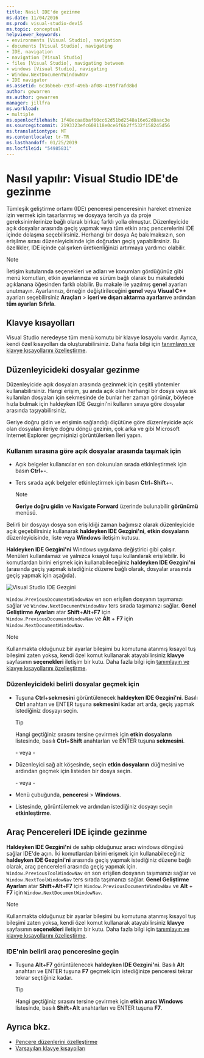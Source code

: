 ```yaml
---
title: Nasıl IDE'de gezinme
ms.date: 11/04/2016
ms.prod: visual-studio-dev15
ms.topic: conceptual
helpviewer_keywords:
- environments [Visual Studio], navigation
- documents [Visual Studio], navigating
- IDE, navigation
- navigation [Visual Studio]
- files [Visual Studio], navigating between
- windows [Visual Studio], navigating
- Window.NextDocumentWindowNav
- IDE navigator
ms.assetid: 6c36b6eb-c93f-496b-af08-4199f7afd8bd
author: gewarren
ms.author: gewarren
manager: jillfra
ms.workload:
- multiple
ms.openlocfilehash: 1f48ecaa6baf60cc62d51bd2548a16e62d8aac3e
ms.sourcegitcommit: 2193323efc608118e0ce6f6b2ff532f158245d56
ms.translationtype: MT
ms.contentlocale: tr-TR
ms.lasthandoff: 01/25/2019
ms.locfileid: "54985831"
---
```

# <a name="how-to-move-around-in-the-visual-studio-ide"></a>Nasıl yapılır: Visual Studio IDE'de gezinme

Tümleşik geliştirme ortamı (IDE) penceresi penceresinin hareket etmenize izin vermek için tasarlanmış ve dosyaya tercih ya da proje gereksinimlerinize bağlı olarak birkaç farklı yolla olmuştur. Düzenleyicide açık dosyalar arasında geçiş yapmak veya tüm etkin araç pencerelerini IDE içinde dolaşma seçebilirsiniz. Herhangi bir dosya Aç bakılmaksızın, son erişilme sırası düzenleyicisinde için doğrudan geçiş yapabilirsiniz. Bu özellikler, IDE içinde çalışırken üretkenliğinizi artırmaya yardımcı olabilir.

> [!NOTE]
> İletişim kutularında seçenekleri ve adları ve konumları gördüğünüz gibi menü komutları, etkin ayarlarınıza ve sürüm bağlı olarak bu makaledeki açıklanana öğesinden farklı olabilir. Bu makale ile yazılmış **genel** ayarları unutmayın. Ayarlarınızı, örneğin değiştirileceğini **genel** veya **Visual C++** ayarları seçebilirsiniz **Araçları** > **içeri ve dışarı aktarma ayarları**ve ardından **tüm ayarları Sıfırla**.

## <a name="keyboard-shortcuts"></a>Klavye kısayolları

Visual Studio neredeyse tüm menü komutu bir klavye kısayolu vardır. Ayrıca, kendi özel kısayolları da oluşturabilirsiniz. Daha fazla bilgi için [tanımlayın ve klavye kısayollarını özelleştirme](../ide/identifying-and-customizing-keyboard-shortcuts-in-visual-studio.md).

## <a name="navigate-among-files-in-the-editor"></a>Düzenleyicideki dosyalar gezinme

Düzenleyicide açık dosyaları arasında gezinmek için çeşitli yöntemler kullanabilirsiniz. Hangi erişim, şu anda açık olan herhangi bir dosya veya sık kullanılan dosyaları için sekmesinde de bunlar her zaman görünür, böylece hızla bulmak için haldeyken IDE Gezgini'ni kullanın sıraya göre dosyalar arasında taşıyabilirsiniz.

Geriye doğru gidin ve erişimin sağlandığı ölçütüne göre düzenleyicide açık olan dosyaları ileriye doğru döngü gezinin, çok arka ve gibi Microsoft Internet Explorer geçmişinizi görüntülerken İleri yapın.

### <a name="to-move-through-open-files-in-order-of-use"></a>Kullanım sırasına göre açık dosyalar arasında taşımak için

-   Açık belgeler kullanıcılar en son dokunulan sırada etkinleştirmek için basın **Ctrl**+**-**.

-   Ters sırada açık belgeler etkinleştirmek için basın **Ctrl**+**Shift**+**-**.

    > [!NOTE]
    > **Geriye doğru gidin** ve **Navigate Forward** üzerinde bulunabilir **görünümü** menüsü.

Belirli bir dosyayı dosya son erişildiği zaman bağımsız olarak düzenleyicide açık geçebilirsiniz kullanarak **haldeyken IDE Gezgini'ni**, **etkin dosyaların** düzenleyicisinde, liste veya **Windows** iletişim kutusu.

**Haldeyken IDE Gezgini'ni** Windows uygulama değiştirici gibi çalışır. Menüleri kullanılamaz ve yalnızca kısayol tuşu kullanılarak erişilebilir. İki komutlardan birini erişmek için kullanabileceğiniz **haldeyken IDE Gezgini'ni** (arasında geçiş yapmak istediğiniz düzene bağlı olarak, dosyalar arasında geçiş yapmak için aşağıda).

![Visual Studio IDE Gezgini](../ide/media/vs2015_ide_navigator.png)

`Window.PreviousDocumentWindowNav` en son erişilen dosyanın taşımanızı sağlar ve `Window.NextDocumentWindowNav` ters sırada taşımanızı sağlar. **Genel Geliştirme Ayarları** atar **Shift**+**Alt**+**F7** için `Window.PreviousDocumentWindowNav` ve **Alt**  + **F7** için `Window.NextDocumentWindowNav`.

> [!NOTE]
> Kullanmakta olduğunuz bir ayarlar bileşimi bu komutuna atanmış kısayol tuş bileşimi zaten yoksa, kendi özel komut kullanarak atayabilirsiniz **klavye** sayfasının **seçenekleri** iletişim bir kutu. Daha fazla bilgi için [tanımlayın ve klavye kısayollarını özelleştirme](../ide/identifying-and-customizing-keyboard-shortcuts-in-visual-studio.md).

### <a name="to-switch-to-specific-files-in-the-editor"></a>Düzenleyicideki belirli dosyalar geçmek için

-   Tuşuna **Ctrl**+**sekmesini** görüntülenecek **haldeyken IDE Gezgini'ni**. Basılı **Ctrl** anahtarı ve ENTER tuşuna **sekmesini** kadar art arda, geçiş yapmak istediğiniz dosyayı seçin.

    > [!TIP]
    > Hangi geçtiğiniz sırasını tersine çevirmek için **etkin dosyaların** listesinde, basılı **Ctrl**+**Shift** anahtarları ve ENTER tuşuna **sekmesini**.

    \- veya -

-   Düzenleyici sağ alt köşesinde, seçin **etkin dosyaların** düğmesini ve ardından geçmek için listeden bir dosya seçin.

    \- veya -

-   Menü çubuğunda, **penceresi** > **Windows**.

-   Listesinde, görüntülemek ve ardından istediğiniz dosyayı seçin **etkinleştirme**.

## <a name="navigate-among-tool-windows-in-the-ide"></a>Araç Pencereleri IDE içinde gezinme

**Haldeyken IDE Gezgini'ni** de sahip olduğunuz aracı windows döngüsü sağlar IDE'de açın. İki komutlardan birini erişmek için kullanabileceğiniz **haldeyken IDE Gezgini'ni** arasında geçiş yapmak istediğiniz düzene bağlı olarak, araç pencereleri arasında geçiş yapmak için. `Window.PreviousToolWindowNav` en son erişilen dosyanın taşımanızı sağlar ve `Window.NextToolWindowNav` ters sırada taşımanızı sağlar. **Genel Geliştirme Ayarları** atar **Shift**+**Alt**+**F7** için `Window.PreviousDocumentWindowNav` ve **Alt**  + **F7** için `Window.NextDocumentWindowNav`.

> [!NOTE]
> Kullanmakta olduğunuz bir ayarlar bileşimi bu komutuna atanmış kısayol tuş bileşimi zaten yoksa, kendi özel komut kullanarak atayabilirsiniz **klavye** sayfasının **seçenekleri** iletişim bir kutu. Daha fazla bilgi için [tanımlayın ve klavye kısayollarını özelleştirme](../ide/identifying-and-customizing-keyboard-shortcuts-in-visual-studio.md).

### <a name="to-switch-to-a-specific-tool-window-in-the-ide"></a>IDE'nin belirli araç penceresine geçin

-   Tuşuna **Alt**+**F7** görüntülenecek **haldeyken IDE Gezgini'ni**. Basılı **Alt** anahtarı ve ENTER tuşuna **F7** geçmek için istediğinize penceresi tekrar tekrar seçtiğiniz kadar.

    > [!TIP]
    > Hangi geçtiğiniz sırasını tersine çevirmek için **etkin aracı Windows** listesinde, basılı **Shift**+**Alt** anahtarları ve ENTER tuşuna **F7**.

## <a name="see-also"></a>Ayrıca bkz.

- [Pencere düzenlerini özelleştirme](../ide/customizing-window-layouts-in-visual-studio.md)
- [Varsayılan klavye kısayolları](../ide/default-keyboard-shortcuts-in-visual-studio.md)